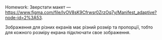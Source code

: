 Homework: Зверстати макет — https://www.figma.com/file/lvOV8sK9Cfrwsr0ZrzOq7y/Manifest_adaptive?node-id=2%3A53.

Зображення для різних екранів має різний розмір та пропорції, тобто для кожного розміру екрана підключати свое зображення.